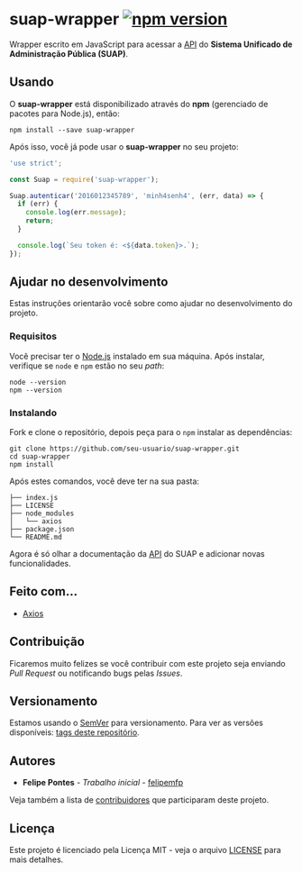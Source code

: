 # suap-wrapper [![npm version](https://badge.fury.io/js/suap-wrapper.svg)](https://badge.fury.io/js/suap-wrapper)

Wrapper escrito em JavaScript para acessar a [API](https://suap.ifrn.edu.br/api/docs) do __Sistema Unificado de Administração Pública (SUAP)__.

## Usando

O __suap-wrapper__ está disponibilizado através do __npm__ (gerenciado de pacotes para Node.js), então:

```shell
npm install --save suap-wrapper
```

Após isso, você já pode usar o __suap-wrapper__ no seu projeto:

```javascript
'use strict';

const Suap = require('suap-wrapper');

Suap.autenticar('2016012345789', 'minh4senh4', (err, data) => {
  if (err) {
    console.log(err.message);
    return;
  }

  console.log(`Seu token é: <${data.token}>.`);
});
```

## Ajudar no desenvolvimento

Estas instruções orientarão você sobre como ajudar no desenvolvimento do projeto.

### Requisitos

Você precisar ter o [Node.js](https://nodejs.org/en/) instalado em sua máquina. Após instalar, verifique se `node` e `npm` estão no seu _path_:

```shell
node --version
npm --version
```

### Instalando

Fork e clone o repositório, depois peça para o `npm` instalar as dependências:

```shell
git clone https://github.com/seu-usuario/suap-wrapper.git
cd suap-wrapper
npm install
```

Após estes comandos, você deve ter na sua pasta:

```
├── index.js
├── LICENSE
├── node_modules
│   └── axios
├── package.json
└── README.md
```

Agora é só olhar a documentação da [API](https://suap.ifrn.edu.br/api/docs) do SUAP e adicionar novas funcionalidades.

## Feito com...

- [Axios](https://github.com/mzabriskie/axios)

## Contribuição

Ficaremos muito felizes se você contribuir com este projeto seja enviando _Pull Request_ ou notificando bugs pelas _Issues_.

## Versionamento

Estamos usando o [SemVer](http://semver.org/) para versionamento. Para ver as versões disponíveis: [tags deste repositório](https://github.com/Projeto-SIAC/suap-wrapper/tags).

## Autores

* **Felipe Pontes** - *Trabalho inicial* - [felipemfp](https://github.com/felipemfp)

Veja também a lista de [contribuidores](https://github.com/Projeto-SIAC/suap-wrapper/contributors) que participaram deste projeto.

## Licença

Este projeto é licenciado pela Licença MIT - veja o arquivo [LICENSE](LICENSE) para mais detalhes.
